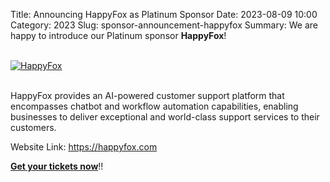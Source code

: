 Title: Announcing HappyFox as Platinum Sponsor
Date: 2023-08-09 10:00
Category: 2023
Slug: sponsor-announcement-happyfox
Summary: We are happy to introduce our Platinum sponsor **HappyFox**!

<!-- PELICAN_END_SUMMARY -->
<br>
<div class="text-center">
  <a href="https://happyfox.com/" target="_blank">
    <img src="{static}/images/sponsors/happyfox.png" alt="HappyFox" class="img-fluid responsive-image">
  </a>
</div>
<br>

HappyFox provides an AI-powered customer support platform that encompasses chatbot and workflow automation capabilities, enabling businesses to deliver exceptional and world-class support services to their customers.

Website Link: <a href="https://happyfox.com" target="_blank">https://happyfox.com</a>

**[Get your tickets now](https://konfhub.com/pyconindia2023#tickets)**!!
